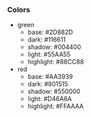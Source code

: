 ### Colors
* green
  * base: #2D882D
  * dark: #116611
  * shadow: #004400
  * light: #55AA55
  * highlight: #88CC88
* red
  * base: #AA3939
  * dark: #801515
  * shadow: #550000
  * light: #D46A6A
  * highlight: #FFAAAA
